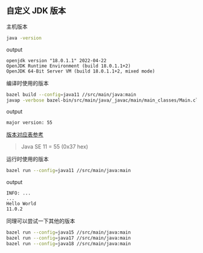 ## 自定义 JDK 版本

主机版本
```bash
java -version
```

output
```
openjdk version "18.0.1.1" 2022-04-22
OpenJDK Runtime Environment (build 18.0.1.1+2)
OpenJDK 64-Bit Server VM (build 18.0.1.1+2, mixed mode)
```

编译时使用的版本
```bash
bazel build --config=java11 //src/main/java:main
javap -verbose bazel-bin/src/main/java/_javac/main/main_classes/Main.class | grep major
```

output
```
major version: 55
```

[版本对应表参考](https://en.wikipedia.org/wiki/Java_class_file#General_layout)
> Java SE 11 = 55 (0x37 hex)

运行时使用的版本
```bash
bazel run --config=java11 //src/main/java:main
```

output
```
INFO: ...
...
Hello World
11.0.2
```

同理可以尝试一下其他的版本
```bash
bazel run --config=java15 //src/main/java:main
bazel run --config=java17 //src/main/java:main
bazel run --config=java18 //src/main/java:main
```
